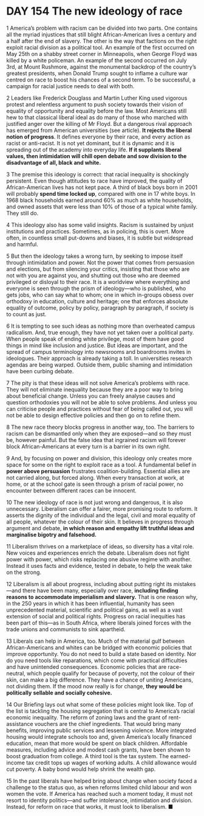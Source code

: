 # DAY 154 The new ideology of race
1 America’s problem with racism can be divided into two parts. One contains all the myriad injustices that still blight African-American lives a century and a half after the end of slavery. The other is the way that factions on the right exploit racial division as a political tool. An example of the first occurred on May 25th on a shabby street corner in Minneapolis, when George Floyd was killed by a white policeman. An example of the second occurred on July 3rd, at Mount Rushmore, against the monumental backdrop of the country’s greatest presidents, when Donald Trump sought to inflame a culture war centred on race to boost his chances of a second term. To be successful, a campaign for racial justice needs to deal with both.

2 Leaders like Frederick Douglass and Martin Luther King used vigorous protest and relentless argument to push society towards their vision of equality of opportunity and equality before the law. Most Americans still hew to that classical liberal ideal as do many of those who marched with justified anger over the killing of Mr Floyd. But a dangerous rival approach has emerged from American universities (see article). **It rejects the liberal notion of progress**. It defines everyone by their race, and every action as racist or anti-racist. It is not yet dominant, but it is dynamic and it is spreading out of the academy into everyday life. **If it supplants liberal values, then intimidation will chill open debate and sow division to the disadvantage of all, black and white.**

3 The premise  this ideology is correct: that racial inequality is shockingly persistent. Even though attitudes to race have improved, the quality of African-American lives has not kept pace. A third of black boys born in 2001 will probably **spend time locked up**, compared with one in 17 white boys. In 1968 black households earned around 60% as much as white households, and owned assets that were less than 10% of those of a typical white family. They still do.

4 This ideology also has some valid insights. Racism is sustained by unjust institutions and practices. Sometimes, as in policing, this is overt. More often, in countless small put-downs and biases, it is subtle but widespread and harmful.

5 But then the ideology takes a wrong turn, by seeking to impose itself through intimidation and power. Not the power that comes from persuasion and elections, but from silencing your critics, insisting that those who are not with you are against you, and shutting out those who are deemed privileged or disloyal to their race. It is a worldview where everything and everyone is seen through the prism of ideology—who is published, who gets jobs, who can say what to whom; one in which in-groups obsess over orthodoxy in education, culture and heritage; one that enforces absolute equality of outcome, policy by policy, paragraph by paragraph, if society is to count as just.

6 It is tempting to see such ideas as nothing more than overheated campus radicalism. And, true enough, they have not yet taken over a political party. When people speak of ending white privilege, most of them have good things in mind like inclusion and justice. But ideas are important, and the spread of campus terminology into newsrooms and boardrooms invites in ideologues. Their approach is already taking a toll. In universities research agendas are being warped. Outside them, public shaming and intimidation have been curbing debate.

7 The pity is that these ideas will not solve America’s problems with race. They will not eliminate inequality because they are a poor way to bring about beneficial change. Unless you can freely analyse causes and question orthodoxies you will not be able to solve problems. And unless you can criticise people and practices without fear of being called out, you will not be able to design effective policies and then go on to refine them.

8 The new race theory blocks progress in another way, too. The barriers to racism can be dismantled only when they are exposed—and so they must be, however painful. But the false idea that ingrained racism will forever block African-Americans at every turn is a barrier in its own right.

9 And, by focusing on power and division, this ideology only creates more space for some on the right to exploit race as a tool. A fundamental belief in **power above persuasion** frustrates coalition-building. Essential allies are not carried along, but forced along. When every transaction at work, at home, or at the school gate is seen through a prism of racial power, no encounter between different races can be innocent.

10 The new ideology of race is not just wrong and dangerous, it is also unnecessary. Liberalism can offer a fairer, more promising route to reform. It asserts the dignity of the individual and the legal, civil and moral equality of all people, whatever the colour of their skin. It believes in progress through argument and debate, **in which reason and empathy lift truthful ideas and marginalise bigotry and falsehood.**

11 Liberalism thrives on a marketplace of ideas, so diversity has a vital role. New voices and experiences enrich the debate. Liberalism does not fight power with power, which risks replacing one abusive regime with another. Instead it uses facts and evidence, tested in debate, to help the weak take on the strong.

12 Liberalism is all about progress, including about putting right its mistakes—and there have been many, especially over race, **including finding reasons to accommodate imperialism and slavery.** That is one reason why, in the 250 years in which it has been influential, humanity has seen unprecedented material, scientific and political gains, as well as a vast extension of social and political rights. Progress on racial inequities has been part of this—as in South Africa, where liberals joined forces with the trade unions and communists to sink apartheid.

13 Liberals can help in America, too. Much of the material gulf between African-Americans and whites can be bridged with economic policies that improve opportunity. You do not need to build a state based on identity. Nor do you need tools like reparations, which come with practical difficulties and have unintended consequences. Economic policies that are race-neutral, which people qualify for because of poverty, not the colour of their skin, can make a big difference. They have a chance of uniting Americans, not dividing them. If the mood now really is for change, **they would be politically** **sellable and socially cohesive.**

14 Our Briefing lays out what some of these policies might look like. Top of the list is tackling the housing segregation that is central to America’s racial economic inequality. The reform of zoning laws and the grant of rent-assistance vouchers are the chief ingredients. That would bring many benefits, improving public services and lessening violence. More integrated housing would integrate schools too and, given America’s locally financed education, mean that more would be spent on black children. Affordable measures, including advice and modest cash grants, have been shown to boost graduation from college. A third tool is the tax system. The earned-income tax credit tops up wages of working adults. A child allowance would cut poverty. A baby bond would help shrink the wealth gap.

15 In the past liberals have helped bring about change when society faced a challenge to the status quo, as when reforms limited child labour and won women the vote. If America has reached such a moment today, it must not resort to identity politics—and suffer intolerance, intimidation and division. Instead, for reform on race that works, it must look to liberalism. ■

